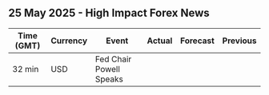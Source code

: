 ## 25 May 2025 - High Impact Forex News

| Time (GMT) | Currency | Event | Actual | Forecast | Previous |
|------|----------|-------|--------|----------|----------|
| 32 min | USD | Fed Chair Powell Speaks |  |  |  |
